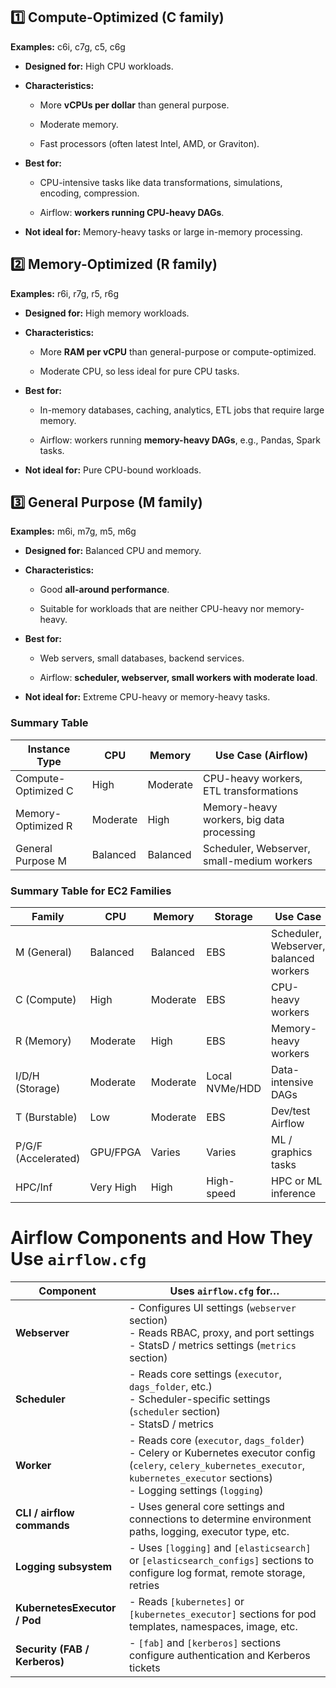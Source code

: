 **1️⃣ Compute-Optimized (C family)**
------------------------------------

**Examples:** c6i, c7g, c5, c6g

*   **Designed for:** High CPU workloads.
    
*   **Characteristics:**
    
    *   More **vCPUs per dollar** than general purpose.
        
    *   Moderate memory.
        
    *   Fast processors (often latest Intel, AMD, or Graviton).
        
*   **Best for:**
    
    *   CPU-intensive tasks like data transformations, simulations, encoding, compression.
        
    *   Airflow: **workers running CPU-heavy DAGs**.
        
*   **Not ideal for:** Memory-heavy tasks or large in-memory processing.
    

**2️⃣ Memory-Optimized (R family)**
-----------------------------------

**Examples:** r6i, r7g, r5, r6g

*   **Designed for:** High memory workloads.
    
*   **Characteristics:**
    
    *   More **RAM per vCPU** than general-purpose or compute-optimized.
        
    *   Moderate CPU, so less ideal for pure CPU tasks.
        
*   **Best for:**
    
    *   In-memory databases, caching, analytics, ETL jobs that require large memory.
        
    *   Airflow: workers running **memory-heavy DAGs**, e.g., Pandas, Spark tasks.
        
*   **Not ideal for:** Pure CPU-bound workloads.
    

**3️⃣ General Purpose (M family)**
----------------------------------

**Examples:** m6i, m7g, m5, m6g

*   **Designed for:** Balanced CPU and memory.
    
*   **Characteristics:**
    
    *   Good **all-around performance**.
        
    *   Suitable for workloads that are neither CPU-heavy nor memory-heavy.
        
*   **Best for:**
    
    *   Web servers, small databases, backend services.
        
    *   Airflow: **scheduler, webserver, small workers with moderate load**.
        
*   **Not ideal for:** Extreme CPU-heavy or memory-heavy tasks.
    

### **Summary Table**

| Instance Type       | CPU      | Memory  | Use Case (Airflow)                             |
|--------------------|----------|--------|-----------------------------------------------|
| Compute-Optimized C | High     | Moderate | CPU-heavy workers, ETL transformations       |
| Memory-Optimized R  | Moderate | High    | Memory-heavy workers, big data processing    |
| General Purpose M   | Balanced | Balanced | Scheduler, Webserver, small-medium workers  |

### **Summary Table for EC2 Families**

| Family           | CPU       | Memory   | Storage        | Use Case                             |
|-----------------|----------|---------|---------------|-------------------------------------|
| M (General)      | Balanced | Balanced | EBS           | Scheduler, Webserver, balanced workers |
| C (Compute)      | High     | Moderate | EBS           | CPU-heavy workers                    |
| R (Memory)       | Moderate | High    | EBS           | Memory-heavy workers                 |
| I/D/H (Storage)  | Moderate | Moderate | Local NVMe/HDD | Data-intensive DAGs                  |
| T (Burstable)    | Low      | Moderate | EBS           | Dev/test Airflow                     |
| P/G/F (Accelerated)| GPU/FPGA | Varies  | Varies        | ML / graphics tasks                  |
| HPC/Inf          | Very High| High    | High-speed    | HPC or ML inference                  |


# Airflow Components and How They Use `airflow.cfg`

| Component                     | Uses `airflow.cfg` for…                                                                                   |
|-------------------------------|-----------------------------------------------------------------------------------------------------------|
| **Webserver**                 | - Configures UI settings (`webserver` section)  <br> - Reads RBAC, proxy, and port settings  <br> - StatsD / metrics settings (`metrics` section) |
| **Scheduler**                 | - Reads core settings (`executor`, `dags_folder`, etc.)  <br> - Scheduler-specific settings (`scheduler` section)  <br> - StatsD / metrics |
| **Worker**                    | - Reads core (`executor`, `dags_folder`)  <br> - Celery or Kubernetes executor config (`celery`, `celery_kubernetes_executor`, `kubernetes_executor` sections)  <br> - Logging settings (`logging`) |
| **CLI / airflow commands**     | - Uses general core settings and connections to determine environment paths, logging, executor type, etc. |
| **Logging subsystem**          | - Uses `[logging]` and `[elasticsearch]` or `[elasticsearch_configs]` sections to configure log format, remote storage, retries |
| **KubernetesExecutor / Pod**  | - Reads `[kubernetes]` or `[kubernetes_executor]` sections for pod templates, namespaces, image, etc. |
| **Security (FAB / Kerberos)** | - `[fab]` and `[kerberos]` sections configure authentication and Kerberos tickets |
